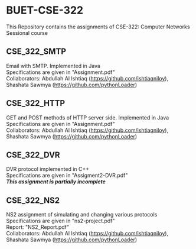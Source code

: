 # BUET-CSE-322
This Repository contains the assignments of CSE-322: Computer Networks Sessional course

## CSE_322_SMTP
Email with SMTP. Implemented in Java  
Specifications are given in "Assignment.pdf"  
Collaborators: Abdullah Al Ishtiaq (https://github.com/ishtiaqniloy), Shashata Sawmya (https://github.com/pythonLoader)

## CSE_322_HTTP
GET and POST methods of HTTP server side. Implemented in Java  
Specifications are given in "Assignment.pdf"  
Collaborators: Abdullah Al Ishtiaq (https://github.com/ishtiaqniloy), Shashata Sawmya (https://github.com/pythonLoader)

## CSE_322_DVR
DVR protocol implemented in C++  
Specifications are given in "Assigment2-DVR.pdf"  
***This assignment is partially incomplete***

## CSE_322_NS2
NS2 assignment of simulating and changing various protocols  
Specifications are given in "ns2-project.pdf"  
Report: "NS2_Report.pdf"  
Collaborators: Abdullah Al Ishtiaq (https://github.com/ishtiaqniloy), Shashata Sawmya (https://github.com/pythonLoader)  

